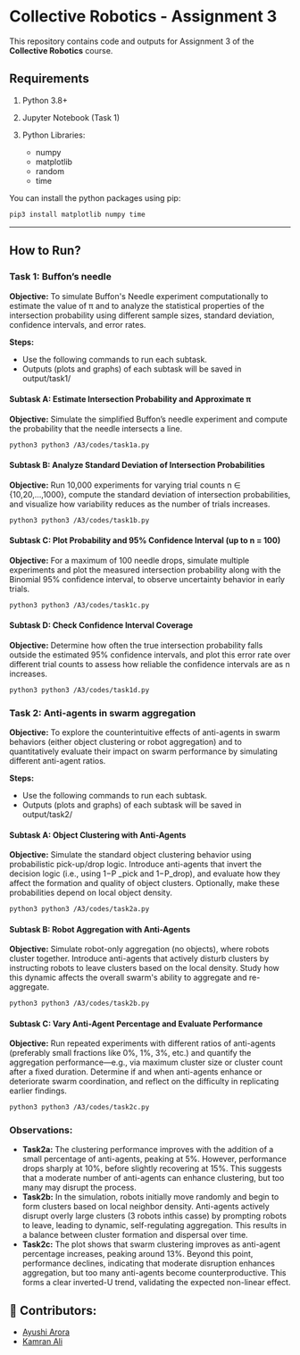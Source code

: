 # Collective Robotics - Assignment 3

This repository contains code and outputs for Assignment 3 of the **Collective Robotics** course. 

## Requirements

1. Python 3.8+
2. Jupyter Notebook (Task 1)
3. Python Libraries:

    - numpy
    - matplotlib
    - random
    - time

You can install the python packages using pip:

```bash
pip3 install matplotlib numpy time
```
---

## How to Run?

### Task 1: Buﬀon’s needle

**Objective:** To simulate Buffon's Needle experiment computationally to estimate the value of π and to analyze the statistical properties of the intersection probability using different sample sizes, standard deviation, confidence intervals, and error rates.

**Steps:** 

- Use the following commands to run each subtask.
- Outputs (plots and graphs) of  each subtask will be saved in output/task1/

#### Subtask A: Estimate Intersection Probability and Approximate π

**Objective:** Simulate the simplified Buffon’s needle experiment and compute the probability that the needle intersects a line.

```bash
python3 python3 /A3/codes/task1a.py 
```

#### Subtask B: Analyze Standard Deviation of Intersection Probabilities

**Objective:** Run 10,000 experiments for varying trial counts n ∈ {10,20,...,1000}, compute the standard deviation of intersection probabilities, and visualize how variability reduces as the number of trials increases.

```bash
python3 python3 /A3/codes/task1b.py 
```

#### Subtask C: Plot Probability and 95% Confidence Interval (up to n = 100)

**Objective:** For a maximum of 100 needle drops, simulate multiple experiments and plot the measured intersection probability along with the Binomial 95% confidence interval, to observe uncertainty behavior in early trials.

```bash
python3 python3 /A3/codes/task1c.py 
```

#### Subtask D:  Check Confidence Interval Coverage

**Objective:** Determine how often the true intersection probability falls outside the estimated 95% confidence intervals, and plot this error rate over different trial counts to assess how reliable the confidence intervals are as n increases.

```bash
python3 python3 /A3/codes/task1d.py 
```

### Task 2: Anti-agents in swarm aggregation

**Objective:** To explore the counterintuitive effects of anti-agents in swarm behaviors (either object clustering or robot aggregation) and to quantitatively evaluate their impact on swarm performance by simulating different anti-agent ratios.

**Steps:** 

- Use the following commands to run each subtask.
- Outputs (plots and graphs) of  each subtask will be saved in output/task2/

#### Subtask A: Object Clustering with Anti-Agents

**Objective:** Simulate the standard object clustering behavior using probabilistic pick-up/drop logic. Introduce anti-agents that invert the decision logic (i.e., using 1−P _pick and 1−P_drop), and evaluate how they affect the formation and quality of object clusters. Optionally, make these probabilities depend on local object density.

```bash
python3 python3 /A3/codes/task2a.py 
```

#### Subtask B: Robot Aggregation with Anti-Agents

**Objective:** Simulate robot-only aggregation (no objects), where robots cluster together. Introduce anti-agents that actively disturb clusters by instructing robots to leave clusters based on the local density. Study how this dynamic affects the overall swarm's ability to aggregate and re-aggregate.

```bash
python3 python3 /A3/codes/task2b.py 
```

#### Subtask C: Vary Anti-Agent Percentage and Evaluate Performance

**Objective:** Run repeated experiments with different ratios of anti-agents (preferably small fractions like 0%, 1%, 3%, etc.) and quantify the aggregation performance—e.g., via maximum cluster size or cluster count after a fixed duration. Determine if and when anti-agents enhance or deteriorate swarm coordination, and reflect on the difficulty in replicating earlier findings.

```bash
python3 python3 /A3/codes/task2c.py 
```

###  Observations:

- **Task2a:** The clustering performance improves with the addition of a small percentage of anti-agents, peaking at 5%. However, performance drops sharply at 10%, before slightly recovering at 15%. This suggests that a moderate number of anti-agents can enhance clustering, but too many may disrupt the process.
- **Task2b:** In the simulation, robots initially move randomly and begin to form clusters based on local neighbor density. Anti-agents actively disrupt overly large clusters (3  robots inthis  casse) by prompting robots to leave, leading to dynamic, self-regulating aggregation. This results in a balance between cluster formation and dispersal over time.
- **Task2c:** The plot shows that swarm clustering improves as anti-agent percentage increases, peaking around 13%. Beyond this point, performance declines, indicating that moderate disruption enhances aggregation, but too many anti-agents become counterproductive. This forms a clear inverted-U trend, validating the expected non-linear effect.

## 👥 Contributors:
- [Ayushi Arora](https://github.com/ayushii206)
- [Kamran Ali](https://github.com/kamrankhowaja)